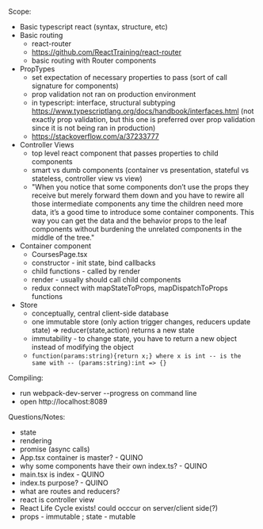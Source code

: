 Scope:
- Basic typescript react (syntax, structure, etc)
- Basic routing
    - react-router
    - https://github.com/ReactTraining/react-router
    - basic routing with Router components
- PropTypes
    - set expectation of necessary properties to pass (sort of call signature for components)
    - prop validation not ran on production environment
    - in typescript: interface, structural subtyping https://www.typescriptlang.org/docs/handbook/interfaces.html (not exactly prop validation, but this one is preferred over prop validation since it is not being ran in production)
    - https://stackoverflow.com/a/37233777
- Controller Views
    - top level react component that passes properties to child components 
    - smart vs dumb components (container vs presentation, stateful vs stateless, controller view vs view)
    - "When you notice that some components don’t use the props they receive but merely forward them down and you have to rewire all those intermediate components any time the children need more data, it’s a good time to introduce some container components. This way you can get the data and the behavior props to the leaf components without burdening the unrelated components in the middle of the tree."
- Container component
    - CoursesPage.tsx
    - constructor - init state, bind callbacks
    - child functions - called by render
    - render - usually should call child components
    - redux connect with mapStateToProps, mapDispatchToProps functions
- Store
    - conceptually, central client-side database
    - one immutable store (only action trigger changes, reducers update state) => reducer(state,action) returns a new state
    - immutability - to change state, you have to return a new object instead of modifying the object
    - ```function(params:string){return x;} where x is int -- is the same with -- (params:string):int => {}```

Compiling:
- run webpack-dev-server --progress on command line
- open http://localhost:8089

Questions/Notes:
- state
- rendering
- promise (async calls)
- App.tsx container is master? - QUINO
- why some components have their own index.ts? - QUINO
- main.tsx is index - QUINO
- index.ts purpose? - QUINO
- what are routes and reducers?
- react is controller view
- React Life Cycle exists! could occcur on server/client side(?)
- props - immutable ; state - mutable